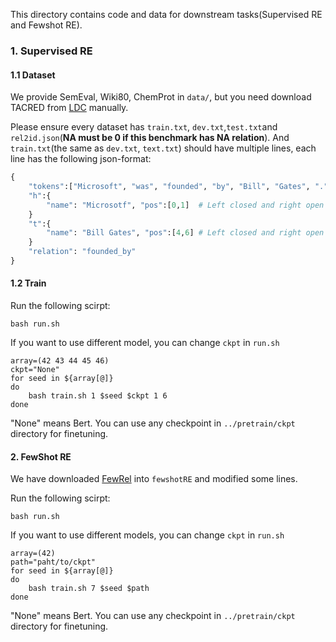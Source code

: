 This directory contains code and data for downstream tasks(Supervised RE and Fewshot RE).

### 1. Supervised RE

#### 1.1 Dataset

We provide SemEval, Wiki80, ChemProt in `data/`, but you need download TACRED from [LDC](https://catalog.ldc.upenn.edu/LDC2018T24) manually. 

Please ensure every dataset has `train.txt`, `dev.txt`,`test.txt`and `rel2id.json`(**NA must be 0 if this benchmark has NA relation**). And `train.txt`(the same as `dev.txt`, `text.txt`) should have multiple lines, each line has the following json-format:

```python
{
    "tokens":["Microsoft", "was", "founded", "by", "Bill", "Gates", "."], 
    "h":{
        "name": "Microsotf", "pos":[0,1]  # Left closed and right open interval
    }
    "t":{
        "name": "Bill Gates", "pos":[4,6] # Left closed and right open interval
    }
    "relation": "founded_by"
}
```

#### 1.2 Train
Run the following scirpt:

```shell
bash run.sh
```

If you want to use different model, you can change `ckpt` in `run.sh`

```shell
array=(42 43 44 45 46)
ckpt="None"
for seed in ${array[@]}
do
	bash train.sh 1 $seed $ckpt 1 6
done
```

"None" means Bert. You can use any checkpoint in `../pretrain/ckpt` directory for finetuning.

#### 2. FewShot RE

We have downloaded [FewRel](https://github.com/thunlp/FewRel) into `fewshotRE` and modified some lines.

Run the following scirpt:

```shell
bash run.sh
```

If you want to use different models, you can change `ckpt` in `run.sh`

```shell
array=(42)
path="paht/to/ckpt"
for seed in ${array[@]}
do
	bash train.sh 7 $seed $path
done
```

"None" means Bert. You can use any checkpoint in `../pretrain/ckpt` directory for finetuning.

